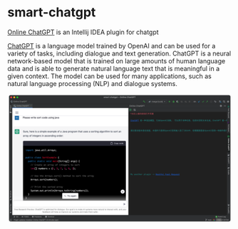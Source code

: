 # smart-chatgpt
[Online ChatGPT](https://plugins.jetbrains.com/plugin/20641-online-chatgpt) is an Intellij IDEA plugin for chatgpt

[ChatGPT](https://chat.openai.com/chat) is a language model trained by OpenAI and can be used for a variety of tasks, including dialogue and text generation. ChatGPT is a neural network-based model that is trained on large amounts of human language data and is able to generate natural language text that is meaningful in a given context. The model can be used for many applications, such as natural language processing (NLP) and dialogue systems.

![](./screenshot/example_hd.png)

